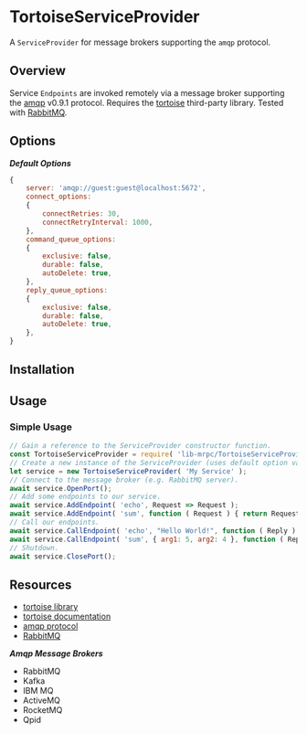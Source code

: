 
# TortoiseServiceProvider

A `ServiceProvider` for message brokers supporting the `amqp` protocol.


## Overview

Service `Endpoints` are invoked remotely via a message broker supporting the [amqp](https://www.amqp.org/) v0.9.1 protocol.
Requires the [tortoise](https://github.com/CompassPHS/tortoise) third-party library.
Tested with [RabbitMQ](https://www.rabbitmq.com/).


## Options

***Default Options***
```javascript
{
	server: 'amqp://guest:guest@localhost:5672',
	connect_options:
	{
		connectRetries: 30,
		connectRetryInterval: 1000,
	},
	command_queue_options:
	{
		exclusive: false,
		durable: false,
		autoDelete: true,
	},
	reply_queue_options:
	{
		exclusive: false,
		durable: false,
		autoDelete: true,
	},
}
```

## Installation



## Usage

### Simple Usage

```javascript
// Gain a reference to the ServiceProvider constructor function.
const TortoiseServiceProvider = require( 'lib-mrpc/TortoiseServiceProvider' ).TortoiseServiceProvider;
// Create a new instance of the ServiceProvider (uses default option values).
let service = new TortoiseServiceProvider( 'My Service' );
// Connect to the message broker (e.g. RabbitMQ server).
await service.OpenPort();
// Add some endpoints to our service.
await service.AddEndpoint( 'echo', Request => Request );
await service.AddEndpoint( 'sum', function ( Request ) { return Request.arg1 + Request.arg2 } );
// Call our endpoints.
await service.CallEndpoint( 'echo', "Hello World!", function ( Reply ) { console.log( Reply ); } );
await service.CallEndpoint( 'sum', { arg1: 5, arg2: 4 }, function ( Reply ) { console.log( Reply ); } );
// Shutdown.
await service.ClosePort();
```

## Resources

- [tortoise library](https://github.com/CompassPHS/tortoise)
- [tortoise documentation](https://github.com/CompassPHS/tortoise)
- [amqp protocol](https://www.amqp.org)
- [RabbitMQ](https://www.rabbitmq.com)

***Amqp Message Brokers***
- RabbitMQ
- Kafka
- IBM MQ
- ActiveMQ
- RocketMQ
- Qpid
